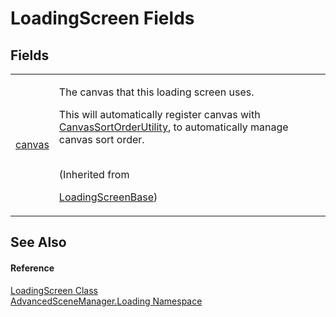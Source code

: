 # LoadingScreen Fields




## Fields
<table>
<tr>
<td><a href="F_AdvancedSceneManager_Loading_LoadingScreenBase_canvas.md">canvas</a></td>
<td><p>The canvas that this loading screen uses.</p><p>

This will automatically register canvas with <a href="T_AdvancedSceneManager_Utility_CanvasSortOrderUtility.md">CanvasSortOrderUtility</a>, to automatically manage canvas sort order.</p><br />(Inherited from <a href="T_AdvancedSceneManager_Loading_LoadingScreenBase.md">

LoadingScreenBase</a>)</td></tr>
</table>

## See Also


#### Reference
<a href="T_AdvancedSceneManager_Loading_LoadingScreen.md">LoadingScreen Class</a>  
<a href="N_AdvancedSceneManager_Loading.md">AdvancedSceneManager.Loading Namespace</a>  
